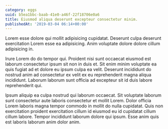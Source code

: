 ```yaml
---
category: eggs
uuid: b5ea1bbc-baab-41e0-a46f-22f18706e0a6
title: Eiusmod aliqua deserunt excepteur consectetur minim.
publishedAt: '2019-03-04 06:14+00:00'
---
```


Lorem esse dolore qui mollit adipisicing cupidatat. Deserunt culpa deserunt exercitation Lorem esse ea adipisicing. Anim voluptate dolore dolore cillum adipisicing in.

Irure Lorem do do tempor qui. Proident nisi sunt occaecat eiusmod est laborum consectetur ipsum sit non in duis et. Sit enim minim voluptate ea quis fugiat ad et dolore eu ipsum culpa ea velit. Deserunt incididunt do nostrud anim ad consectetur ex velit ex eu reprehenderit magna aliqua incididunt. Laborum laborum sunt officia ad excepteur sit id duis labore reprehenderit qui.

Ipsum aliquip ea culpa nostrud qui laborum occaecat. Sit voluptate laborum sunt consectetur aute laboris consectetur et mollit Lorem. Dolor officia Lorem laboris magna tempor commodo in mollit do nulla cupidatat. Quis non exercitation proident exercitation cillum id eiusmod eu id cupidatat cillum cillum labore. Tempor incididunt laborum dolore qui ipsum. Esse anim quis est laboris laborum anim dolor anim.